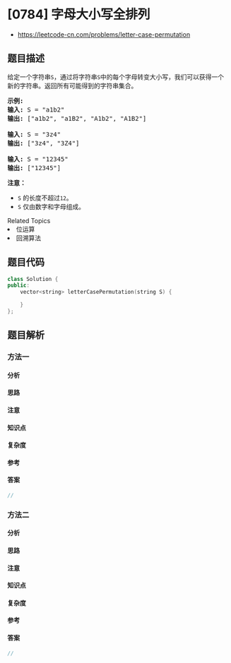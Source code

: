 

# [0784] 字母大小写全排列
* https://leetcode-cn.com/problems/letter-case-permutation


## 题目描述

<p>给定一个字符串<code>S</code>，通过将字符串<code>S</code>中的每个字母转变大小写，我们可以获得一个新的字符串。返回所有可能得到的字符串集合。</p>

<pre>
<strong>示例:</strong>
<strong>输入:</strong> S = &quot;a1b2&quot;
<strong>输出:</strong> [&quot;a1b2&quot;, &quot;a1B2&quot;, &quot;A1b2&quot;, &quot;A1B2&quot;]

<strong>输入:</strong> S = &quot;3z4&quot;
<strong>输出:</strong> [&quot;3z4&quot;, &quot;3Z4&quot;]

<strong>输入:</strong> S = &quot;12345&quot;
<strong>输出:</strong> [&quot;12345&quot;]
</pre>

<p><strong>注意：</strong></p>

<ul>
	<li><code>S</code>&nbsp;的长度不超过<code>12</code>。</li>
	<li><code>S</code>&nbsp;仅由数字和字母组成。</li>
</ul>
<div><div>Related Topics</div><div><li>位运算</li><li>回溯算法</li></div></div>


## 题目代码

```cpp
class Solution {
public:
    vector<string> letterCasePermutation(string S) {

    }
};
```


## 题目解析


### 方法一

#### 分析

#### 思路

#### 注意

#### 知识点

#### 复杂度

#### 参考

#### 答案

```cpp
//
```


### 方法二

#### 分析

#### 思路

#### 注意

#### 知识点

#### 复杂度

#### 参考

#### 答案

```cpp
//
```


